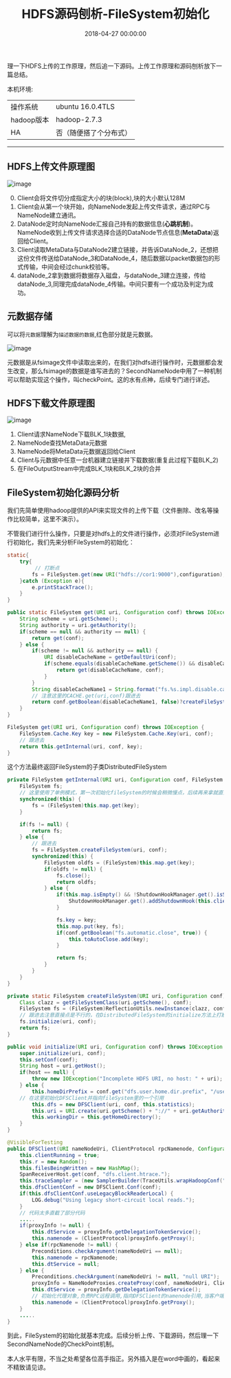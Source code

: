 ﻿---
layout: post
title: HDFS源码刨析-FileSystem初始化

date: 2018-04-27 00:00:00
categories: 大数据
tags: HDFS
---

理一下HDFS上传的工作原理，然后追一下源码。上传工作原理和源码刨析放下一篇总结。

本机环境:
<table>
<tr>
    <td>操作系统</td>
    <td>ubuntu 16.0.4TLS</td>
</tr>
<tr>
    <td>hadoop版本</td>
    <td>hadoop-2.7.3</td>
</tr>
<tr>
    <td>HA</td>
    <td>否（随便搭了个分布式）</td>
</tr>
</table>

----------

## HDFS上传文件原理图

![image](http://ww1.sinaimg.cn/large/0066vfZIgy1fqqjcmd366j30s40gcta1.jpg)

0. Client会将文件切分成指定大小的块(block),块的大小默认128M
1. Client会从第一个块开始，向NameNode发起上传文件请求，通过RPC与NameNode建立通讯。
2. DataNode定时向NameNode汇报自己持有的数据信息(**心跳机制**)。NameNode收到上传文件请求选择合适的DataNode节点信息(**MetaData**)返回给Client。
3. Client读取MetaData与DataNode2建立链接，并告诉DataNode_2，还想把这份文件传送给DataNode_3和DataNode_4，随后数据以packet数据包的形式传输，中间会经过chunk校验等。
4. dataNode_2拿到数据将数据存入磁盘，与dataNode_3建立连接，传给dataNode_3,同理完成dataNode_4传输。中间只要有一个成功及判定为成功。

## 元数据存储

可以将`元数据`理解为`描述数据的数据`,红色部分就是元数据。

![image](http://ww1.sinaimg.cn/large/0066vfZIgy1fqqk0ik7caj30pz0g7my8.jpg)

元数据是从fsimage文件中读取出来的，在我们对hdfs进行操作时，元数据都会发生改变，那么fsimage的数据是谁写进去的？SecondNameNode中用了一种机制可以帮助实现这个操作，叫checkPoint。这的水有点神，后续专门进行详述。

## HDFS下载文件原理图

![image](http://ww1.sinaimg.cn/large/0066vfZIgy1fqqkozjmj4j30u30iwgmx.jpg)

1. Client请求NameNode下载BLK_1块数据,
2. NameNode查找MetaData元数据
3. NameNode将MetaData元数据返回给Client
4. Client与元数据中任意一台机器建立链接并下载数据(重复此过程下载BLK_2)
5. 在FileOutputStream中完成BLK_1块和BLK_2块的合并


## FileSystem初始化源码分析

我们先简单使用hadoop提供的API来实现文件的上传下载（文件删除、改名等操作比较简单，这里不演示）。

不管我们进行什么操作，只要是对hdfs上的文件进行操作，必须对FileSystem进行初始化，我们先来分析FileSystem的初始化：

```java
static{
    try{
         // 打断点
        fs = FileSystem.get(new URI("hdfs://cor1:9000"),configuration);
    }catch (Exception e){
        e.printStackTrace();
    }
}
```

```java
public static FileSystem get(URI uri, Configuration conf) throws IOException {
    String scheme = uri.getScheme();
    String authority = uri.getAuthority();
    if(scheme == null && authority == null) {
        return get(conf);
    } else {
        if(scheme != null && authority == null) {
            URI disableCacheName = getDefaultUri(conf);
            if(scheme.equals(disableCacheName.getScheme()) && disableCacheName.getAuthority() != null) {
                return get(disableCacheName, conf);
            }
        }
        String disableCacheName1 = String.format("fs.%s.impl.disable.cache", new Object[]{scheme});
        // 注意这里的CACHE.get(uri,conf)跟进去
        return conf.getBoolean(disableCacheName1, false)?createFileSystem(uri, conf):CACHE.get(uri, conf);
    }
}
```

```java
FileSystem get(URI uri, Configuration conf) throws IOException {
    FileSystem.Cache.Key key = new FileSystem.Cache.Key(uri, conf);
    // 跟进去
    return this.getInternal(uri, conf, key);
}
```

这个方法最终返回FileSystem的子类DistributedFileSystem

```java
private FileSystem getInternal(URI uri, Configuration conf, FileSystem.Cache.Key key) throws IOException {
    FileSystem fs;
    // 这里使用了单例模式，第一次初始化fileSystem的时候会稍微慢点，后续再来拿就直接从map里面取
    synchronized(this) {
        fs = (FileSystem)this.map.get(key);
    }

    if(fs != null) {
        return fs;
    } else {
        // 跟进去
        fs = FileSystem.createFileSystem(uri, conf);
        synchronized(this) {
            FileSystem oldfs = (FileSystem)this.map.get(key);
            if(oldfs != null) {
                fs.close();
                return oldfs;
            } else {
                if(this.map.isEmpty() && !ShutdownHookManager.get().isShutdownInProgress()) {
                    ShutdownHookManager.get().addShutdownHook(this.clientFinalizer, 10);
                }

                fs.key = key;
                this.map.put(key, fs);
                if(conf.getBoolean("fs.automatic.close", true)) {
                    this.toAutoClose.add(key);
                }

                return fs;
            }
        }
    }
}
```

```java
private static FileSystem createFileSystem(URI uri, Configuration conf) throws IOException {
    Class clazz = getFileSystemClass(uri.getScheme(), conf);
    FileSystem fs = (FileSystem)ReflectionUtils.newInstance(clazz, conf);
    // 跟进去注意直接点是不行的，在DistributedFileSystem的initialize方法上打断点
    fs.initialize(uri, conf);
    return fs;
}
```

```java
public void initialize(URI uri, Configuration conf) throws IOException {
    super.initialize(uri, conf);
    this.setConf(conf);
    String host = uri.getHost();
    if(host == null) {
        throw new IOException("Incomplete HDFS URI, no host: " + uri);
    } else {
        this.homeDirPrefix = conf.get("dfs.user.home.dir.prefix", "/user");
    // 在这里初始化DFSClient并指向fileSystem里的一个引用
        this.dfs = new DFSClient(uri, conf, this.statistics);
        this.uri = URI.create(uri.getScheme() + "://" + uri.getAuthority());
        this.workingDir = this.getHomeDirectory();
    }
}
```

```java
@VisibleForTesting
public DFSClient(URI nameNodeUri, ClientProtocol rpcNamenode, Configuration conf, Statistics stats) throws IOException {
    this.clientRunning = true;
    this.r = new Random();
    this.filesBeingWritten = new HashMap();
    SpanReceiverHost.get(conf, "dfs.client.htrace.");
    this.traceSampler = (new SamplerBuilder(TraceUtils.wrapHadoopConf("dfs.client.htrace.", conf))).build();
    this.dfsClientConf = new DFSClient.Conf(conf);
    if(this.dfsClientConf.useLegacyBlockReaderLocal) {
        LOG.debug("Using legacy short-circuit local reads.");
    }
    // 代码太多直截了部分代码
    .....
    if(proxyInfo != null) {
        this.dtService = proxyInfo.getDelegationTokenService();
        this.namenode = (ClientProtocol)proxyInfo.getProxy();
    } else if(rpcNamenode != null) {
        Preconditions.checkArgument(nameNodeUri == null);
        this.namenode = rpcNamenode;
        this.dtService = null;
    } else {
        Preconditions.checkArgument(nameNodeUri != null, "null URI");
        proxyInfo = NameNodeProxies.createProxy(conf, nameNodeUri, ClientProtocol.class, nnFallbackToSimpleAuth);
        this.dtService = proxyInfo.getDelegationTokenService();
        // 初始化代理对象,负责RPC远程调用,指向DFSClient的namenode引用,当客户端拿到了NameNode的代理对象后，即与NameNode建立了RPC通信
        this.namenode = (ClientProtocol)proxyInfo.getProxy();
    }
	.....
}
```

到此，FileSystem的初始化就基本完成。后续分析上传、下载源码，然后理一下SecondNameNode的CheckPoint机制。

本人水平有限，不当之处希望各位高手指正。另外插入是在word中画的，看起来不精致请见谅。